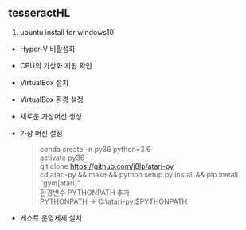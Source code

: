## tesseractHL

1. ubuntu install for windows10
* Hyper-V 비활성화


* CPU의 가상화 지원 확인


* VirtualBox 설치


* VirtualBox 환경 설정


* 새로운 가상머신 생성


* 가상 머신 설정
  > conda create -n py36 python=3.6<br>
  > activate py36<br>
  > git clone https://github.com/j8lp/atari-py<br>
  > cd atari-py && make && python setup.py install && pip install "gym[atari]"<br>
  > 환경변수 PYTHONPATH 추가<br>
  > PYTHONPATH -> C:\atari-py:$PYTHONPATH<br>

* 게스트 운영체제 설치
